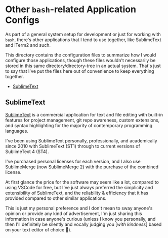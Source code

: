 # Other `bash`-related Application Configs

As part of a general system setup for development or just for working with `bash`, there's other applications that I tend to use together, like SublimeText and iTerm2 and such.

This directory contains the configuration files to summarize how I would configure those applications, though these files wouldn't necessarily be stored in this same directory/directory-tree in an actual system. That's just to say that I've put the files here out of convenience to keep everything together.

<!-- MarkdownTOC -->

- [SublimeText](#sublimetext)

<!-- /MarkdownTOC -->

<a id="sublimetext"></a>
## SublimeText

[SublimeText](https://www.sublimetext.com/) is a commercial application for text and file editing with built-in features for project management, git repo awareness, custom extensions, and syntax highlighting for the majority of contemporary programming languages.

I've been using SublimeText personally, professionally, and academically since 2010 with SublimeText (ST1) through to current versions of SublimeText 4 (ST4).

I've purchased personal licenses for each version, and I also use SublimeMerge (now SublimeMerge 2) with the purchase of the combined license.

At first glance the price for the software may seem like a lot, compared to using VSCode for free, but I've just always preferred the simplicity and extensibility of SublimeText, and the reliability & efficiency that it has provided compared to other similar applications.

This is just my personal preference and I don't mean to sway anyone's opinion or provide any kind of advertisement, I'm just sharing this information in case anyone's curious (unless I know you personally, and then I'll definitely be silently and vocally judging you [_with kindness_] based on your text editor of choice 👻).
